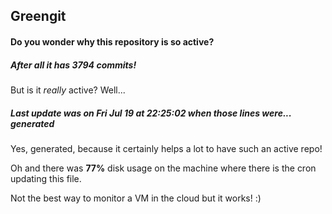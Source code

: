 ## Greengit

#### Do you wonder why this repository is so active?

##### After all it has 3794 commits!

But is it *really* active? Well...

##### Last update was on Fri Jul 19 at 22:25:02 when those lines were... generated

Yes, generated, because it certainly helps a lot to have such an active repo!

Oh and there was **77%** disk usage on the machine
where there is the cron updating this file.

Not the best way to monitor a VM in the cloud but it works! :)
